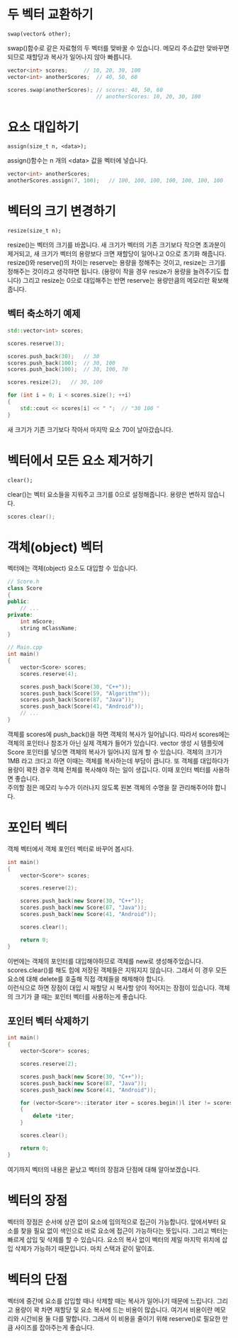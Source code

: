 # 두 벡터 교환하기

```
swap(vector& other);
```

swap()함수로 같은 자료형의 두 벡터를 맞바꿀 수 있습니다.
메모리 주소값만 맞바꾸면 되므로 재할당과 복사가 일어나지 않아 빠릅니다.

```c++
vector<int> scores;     // 10, 20, 30, 100
vector<int> anotherScores;  // 40, 50, 60

scores.swap(anotherScores); // scores: 40, 50, 60
                            // anotherScores: 10, 20, 30, 100
```

# 요소 대입하기

```
assign(size_t n, <data>);
```

assign()함수는 n 개의 \<data\> 값을 벡터에 넣습니다.

```c++
vector<int> anotherScores;
anotherScores.assign(7, 100);   // 100, 100, 100, 100, 100, 100, 100
```

# 벡터의 크기 변경하기

```
resize(size_t n);
```

resize()는 벡터의 크기를 바꿉니다.
새 크기가 벡터의 기존 크기보다 작으면 초과분이 제거되고,
새 크기가 벡터의 용량보다 크면 재할당이 일어나고 0으로 초기화 해줍니다.  
resize()와 reserve()의 차이는 reserve는 용량을 정해주는 것이고,
resize는 크기를 정해주는 것이라고 생각하면 됩니다. (용량이 작을 경우 resize가 용량을 늘려주기도 합니다)
그리고 resize는 0으로 대입해주는 반면 reserve는 용량만큼의 메모리만 확보해줍니다.

## 벡터 축소하기 예제

```c++
std::vector<int> scores;

scores.reserve(3);

scores.push_back(30);   // 30
scores.push_back(100);  // 30, 100
scores.push_back(100);  // 30, 100, 70

scores.resize(2);   // 30, 100

for (int i = 0; i < scores.size(); ++i)
{
    std::cout << scores[i] << " ";  // "30 100 "
}
```

새 크기가 기존 크기보다 작아서 마지막 요소 70이 날아갔습니다.

# 벡터에서 모든 요소 제거하기

```
clear();
```

clear()는 벡터 요소들을 지워주고 크기를 0으로 설정해줍니다.
용량은 변하지 않습니다.

```c++
scores.clear();
```

# 객체(object) 벡터

벡터에는 객체(object) 요소도 대입할 수 있습니다.

```c++
// Score.h
class Score
{
public:
    // ...
private:
    int mScore;
    string mClassName;
}

// Main.cpp
int main()
{
    vector<Score> scores;
    scores.reserve(4);

    scores.push_back(Score(30, "C++"));
    scores.push_back(Score(59, "Algorithm"));
    scores.push_back(Score(87, "Java"));
    scores.push_back(Score(41, "Android"));
    // ...
}
```

객체를 scores에 push_back()을 하면 객체의 복사가 일어납니다.
따라서 scores에는 객체의 포인터나 참조가 아닌 실제 객체가 들어가 있습니다.
vector 생성 시 템플릿에 Score 포인터를 넣으면 객체의 복사가 일어나지 않게 할 수 있습니다.
객체의 크기가 1MB 라고 크다고 하면 이때는 객체를 복사하는데 부담이 큽니다.
또 객체를 대입하다가 용량이 꽉찬 경우 객체 전체를 복사해야 하는 일이 생깁니다.
이때 포인터 벡터를 사용하면 좋습니다.  
주의할 점은 메모리 누수가 이러나지 않도록 원본 객체의 수명을 잘 관리해주어야 합니다.

# 포인터 벡터

객체 벡터에서 객체 포인터 벡터로 바꾸어 봅시다.

```c++
int main()
{
    vector<Score*> scores;

    scores.reserve(2);

    scores.push_back(new Score(30, "C++"));
    scores.push_back(new Score(87, "Java"));
    scores.push_back(new Score(41, "Android"));

    scores.clear();

    return 0;
}
```

이번에는 객체의 포인터를 대입해야하므로 객체를 new로 생성해주었습니다.
scores.clear()를 해도 힙에 저장된 객체들은 지워지지 않습니다.
그래서 이 경우 모든 요소에 대해 delete를 호출해 직접 객체들을 해제해야 합니다.  
이런식으로 하면 장점이 대입 시 재할당 시 복사할 양이 적어지는 장점이 있습니다.
객체의 크기가 클 때는 포인터 벡터를 사용하는게 좋습니다.

## 포인터 벡터 삭제하기

```c++
int main()
{
    vector<Score*> scores;

    scores.reserve(2);

    scores.push_back(new Score(30, "C++"));
    scores.push_back(new Score(87, "Java"));
    scores.push_back(new Score(41, "Android"));

    for (vector<Score*>::iterator iter = scores.begin()l iter != scores.end(); ++iter)
    {
        delete *iter;
    }

    scores.clear();

    return 0;
}
```

여기까지 벡터의 내용은 끝났고 벡터의 장점과 단점에 대해 알아보겠습니다.

# 벡터의 장점

벡터의 장점은 순서에 상관 없이 요소에 임의적으로 접근이 가능합니다.
앞에서부터 요소를 찾을 필요 없이 색인으로 바로 요소에 접근이 가능하다는 뜻입니다.
그리고 벡터는 빠르게 삽입 및 삭제를 할 수 있습니다.
요소의 복사 없이 벡터의 제일 마지막 위치에 삽입 삭제가 가능하기 때문입니다.
마치 스택과 같이 말이죠.

# 벡터의 단점

벡터에 중간에 요소를 삽입할 때나 삭제할 때는 복사가 일어나기 때문에 느립니다.
그리고 용량이 꽉 차면 재할당 및 요소 복사에 드는 비용이 많습니다.
여기서 비용이란 메모리와 시간비용 둘 다를 말합니다.
그래서 이 비용을 줄이기 위해 reserve()로 필요한 만큼 사이즈를 잡아주는게 좋습니다.

